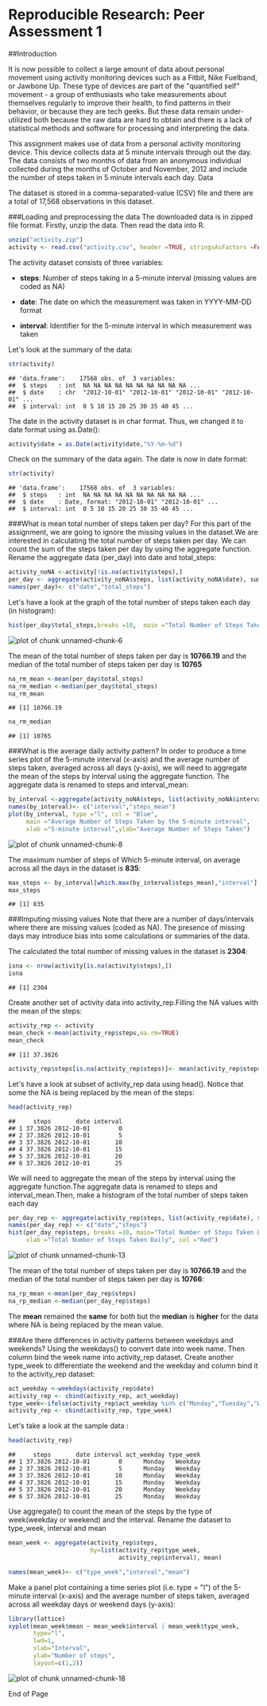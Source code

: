 
Reproducible Research: Peer Assessment 1
===========================================
##Introduction

It is now possible to collect a large amount of data about personal movement using activity monitoring devices such as a Fitbit, Nike Fuelband, or Jawbone Up. These type of devices are part of the "quantified self" movement - a group of enthusiasts who take measurements about themselves regularly to improve their health, to find patterns in their behavior, or because they are tech geeks. But these data remain under-utilized both because the raw data are hard to obtain and there is a lack of statistical methods and software for processing and interpreting the data.

This assignment makes use of data from a personal activity monitoring device. This device collects data at 5 minute intervals through out the day. The data consists of two months of data from an anonymous individual collected during the months of October and November, 2012 and include the number of steps taken in 5 minute intervals each day.
Data

The dataset is stored in a comma-separated-value (CSV) file and there are a total of 17,568 observations in this dataset.

###Loading and preprocessing the data
The downloaded data is in zipped file format. Firstly, unzip the data. Then read the data into R.


```r
unzip("activity.zip")
activity <- read.csv("activity.csv", header =TRUE, stringsAsFactors =FALSE)
```

The activity dataset consists of three variables:

* **steps**: Number of steps taking in a 5-minute interval (missing values are coded as NA)

* **date**: The date on which the measurement was taken in YYYY-MM-DD format

* **interval**: Identifier for the 5-minute interval in which measurement was taken


Let's look at the summary of the data:

```r
str(activity)
```

```
## 'data.frame':	17568 obs. of  3 variables:
##  $ steps   : int  NA NA NA NA NA NA NA NA NA NA ...
##  $ date    : chr  "2012-10-01" "2012-10-01" "2012-10-01" "2012-10-01" ...
##  $ interval: int  0 5 10 15 20 25 30 35 40 45 ...
```

The date in the activity dataset is in char format. Thus, we changed it to date format using as.Date():

```r
activity$date = as.Date(activity$date,"%Y-%m-%d")
```

Check on the summary of the data again. The date is now in date format:

```r
str(activity)
```

```
## 'data.frame':	17568 obs. of  3 variables:
##  $ steps   : int  NA NA NA NA NA NA NA NA NA NA ...
##  $ date    : Date, format: "2012-10-01" "2012-10-01" ...
##  $ interval: int  0 5 10 15 20 25 30 35 40 45 ...
```

###What is mean total number of steps taken per day?
For this part of the assignment, we are going to ignore the missing values in the dataset.We are interested in calculating the total number of steps taken per day. We can count the sum of the steps taken per day by using the aggregate function.
Rename the aggregate data (per_day) into date and total_steps:


```r
activity_noNA <-activity[!is.na(activity$steps),]
per_day <- aggregate(activity_noNA$steps, list(activity_noNA$date), sum)
names(per_day)<- c("date","total_steps")
```

Let's have a look at the graph of the total number of steps taken each day (in histogram):

```r
hist(per_day$total_steps,breaks =10,  main ="Total Number of Steps Taken Daily (remove NA)",xlab ="Total Number of Steps Taken Daily", col ="Red")
```

![plot of chunk unnamed-chunk-6](figure/unnamed-chunk-6-1.png) 

The mean of the total number of steps taken per day is **10766.19** and 
the median of the total number of steps taken per day is **10765**

```r
na_rm_mean <-mean(per_day$total_steps)
na_rm_median <-median(per_day$total_steps)
na_rm_mean 
```

```
## [1] 10766.19
```

```r
na_rm_median
```

```
## [1] 10765
```
###What is the average daily activity pattern?
In order to produce a time series plot of the 5-minute interval (x-axis) and the average number of steps taken, averaged across all days (y-axis), we will need to aggregate the mean of the steps by interval using the aggregate function.
The aggregate data is renamed to steps and interval_mean:

```r
by_interval <-aggregate(activity_noNA$steps, list(activity_noNA$interval),mean)
names(by_interval)<- c("interval","steps_mean")
plot(by_interval, type ="l", col = "Blue", 
     main ="Average Number of Steps Taken by the 5-minute interval", 
     xlab ="5-minute interval",ylab="Average Number of Steps Taken")
```

![plot of chunk unnamed-chunk-8](figure/unnamed-chunk-8-1.png) 

The maximum number of steps of Which 5-minute interval, on average across all the days in the dataset is **835**:

```r
max_steps <- by_interval[which.max(by_interval$steps_mean),"interval"]
max_steps
```

```
## [1] 835
```

###Imputing missing values
Note that there are a number of days/intervals where there are missing values (coded as NA). The presence of missing days may introduce bias into some calculations or summaries of the data. 

The calculated the total number of missing values in the dataset is **2304**:

```r
isna <- nrow(activity[is.na(activity$steps),])
isna
```

```
## [1] 2304
```

Create another set of activity data into activity_rep.Filling the NA values with the mean of the steps:

```r
activity_rep <- activity
mean_check <-mean(activity_rep$steps,na.rm=TRUE)
mean_check
```

```
## [1] 37.3826
```

```r
activity_rep$steps[is.na(activity_rep$steps)]<- mean(activity_rep$steps,na.rm=TRUE)
```

Let's have a look at subset of activity_rep data using head(). Notice that some the NA is being replaced by the mean of the steps:

```r
head(activity_rep)
```

```
##     steps       date interval
## 1 37.3826 2012-10-01        0
## 2 37.3826 2012-10-01        5
## 3 37.3826 2012-10-01       10
## 4 37.3826 2012-10-01       15
## 5 37.3826 2012-10-01       20
## 6 37.3826 2012-10-01       25
```

We will need to aggregate the mean of the steps by interval using the aggregate function.The aggregate data is renamed to steps and interval_mean.Then, make a histogram of the total number of steps taken each day 

```r
per_day_rep <- aggregate(activity_rep$steps, list(activity_rep$date), sum)
names(per_day_rep) <- c("date","steps")
hist(per_day_rep$steps, breaks =10, main="Total Number of Steps Taken Daily \n(NA replaced by mean value)",
     xlab ="Total Number of Steps Taken Daily", col ="Red")
```

![plot of chunk unnamed-chunk-13](figure/unnamed-chunk-13-1.png) 

The mean of the total number of steps taken per day is **10766.19** and the median of the total number of steps taken per day is **10766**:

```r
na_rp_mean <-mean(per_day_rep$steps)
na_rp_median <-median(per_day_rep$steps)
```


The **mean** remained the **same** for both but the **median** is **higher** for the data where NA is being replaced by the mean value.

###Are there differences in activity patterns between weekdays and weekends?
Using the weekdays() to convert date into week name. Then column bind the week name into activity_rep dataset. Create another type_week to differentiate the weekend and the weekday and column bind it to the activity_rep dataset:

```r
act_weekday <-weekdays(activity_rep$date)
activity_rep <- cbind(activity_rep, act_weekday)
type_week<-ifelse(activity_rep$act_weekday %in% c("Monday","Tuesday","Wednesday","Thursday","Friday"),"Weekday","Weekend")
activity_rep <- cbind(activity_rep, type_week)
```

Let's take a look at the sample data :

```r
head(activity_rep)
```

```
##     steps       date interval act_weekday type_week
## 1 37.3826 2012-10-01        0      Monday   Weekday
## 2 37.3826 2012-10-01        5      Monday   Weekday
## 3 37.3826 2012-10-01       10      Monday   Weekday
## 4 37.3826 2012-10-01       15      Monday   Weekday
## 5 37.3826 2012-10-01       20      Monday   Weekday
## 6 37.3826 2012-10-01       25      Monday   Weekday
```

Use aggregate() to count the mean of the steps by the type of week(weekday or weekend) and the interval. Rename the dataset to type_week, interval and mean

```r
mean_week <- aggregate(activity_rep$steps, 
                       by=list(activity_rep$type_week, 
                               activity_rep$interval), mean)

names(mean_week)<- c("type_week","interval","mean")
```

Make a panel plot containing a time series plot (i.e. type = "l") of the 5-minute interval (x-axis) and the average number of steps taken, averaged across all weekday days or weekend days (y-axis):

```r
library(lattice)
xyplot(mean_week$mean ~ mean_week$interval | mean_week$type_week,
       type="l", 
       lwd=1, 
       xlab="Interval", 
       ylab="Number of steps", 
       layout=c(1,2))
```

![plot of chunk unnamed-chunk-18](figure/unnamed-chunk-18-1.png) 

End of Page

